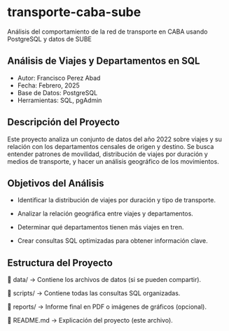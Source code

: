 # transporte-caba-sube
Análisis del comportamiento de la red de transporte en CABA usando PostgreSQL y datos de SUBE
## **Análisis de Viajes y Departamentos en SQL**
* Autor: Francisco Perez Abad
* Fecha: Febrero, 2025
* Base de Datos: PostgreSQL
* Herramientas: SQL, pgAdmin

## **Descripción del Proyecto**
Este proyecto analiza un conjunto de datos del año 2022 sobre viajes y su relación con los departamentos censales de origen y destino. Se busca entender patrones de movilidad, distribución de viajes por duración y medios de transporte, y hacer un análisis geográfico de los movimientos.

## **Objetivos del Análisis**

* Identificar la distribución de viajes por duración y tipo de transporte.

* Analizar la relación geográfica entre viajes y departamentos.

* Determinar qué departamentos tienen más viajes en tren.

* Crear consultas SQL optimizadas para obtener información clave.

## **Estructura del Proyecto**
📁 data/ → Contiene los archivos de datos (si se pueden compartir).

📁 scripts/ → Contiene todas las consultas SQL organizadas.

📁 reports/ → Informe final en PDF o imágenes de gráficos (opcional).

📄 README.md → Explicación del proyecto (este archivo).


